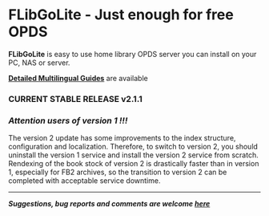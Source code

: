 FLibGoLite - Just enough for free OPDS 
===

__FLibGoLite__ is easy to use home library OPDS server you can install on your PC, NAS or server.  

__[Detailed Multilingual Guides](https://vinser.github.io/flibgolite-docs/)__ are available  
### CURRENT STABLE RELEASE v2.1.1

### *Attention users of version 1 !!!*   
The version 2 update has some improvements to the index structure, configuration and localization. Therefore, to switch to version 2, you should uninstall the version 1 service and install the version 2 service from scratch. Rendexing of the book stock of version 2 is drastically faster than in version 1, especially for FB2 archives, so the transition to version 2 can be completed with acceptable service downtime.

---
___*Suggestions, bug reports and comments are welcome [here](https://github.com/vinser/flibgolite/issues)*___

   

